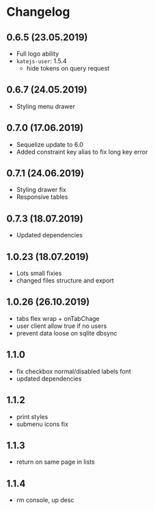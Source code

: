 # Changelog

## 0.6.5 (23.05.2019)
- Full logo ability
- `katejs-user`: 1.5.4
  - hide tokens on query request

## 0.6.7 (24.05.2019)
- Styling menu drawer

## 0.7.0 (17.06.2019)
- Sequelize update to 6.0
- Added constraint key alias to fix long key error

## 0.7.1 (24.06.2019)
- Styling drawer fix
- Responsive tables

## 0.7.3 (18.07.2019)
- Updated dependencies

## 1.0.23 (18.07.2019)
- Lots small fixies
- changed files structure and export

## 1.0.26 (26.10.2019)
- tabs flex wrap + onTabChage 
- user client allow true if no users
- prevent data loose on sqlite dbsync

## 1.1.0
- fix checkbox normal/disabled labels font
- updated dependencies

## 1.1.2
- print styles
- submenu icons fix

## 1.1.3
- return on same page in lists

## 1.1.4
- rm console, up desc
